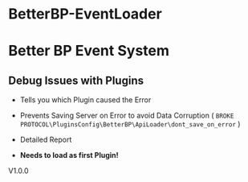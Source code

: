 # BetterBP-EventLoader

# Better BP Event System

## Debug Issues with Plugins

- Tells you which Plugin caused the Error
- Prevents Saving Server on Error to avoid Data Corruption ( `BROKE PROTOCOL\PluginsConfig\BetterBP\ApiLoader\dont_save_on_error` )
- Detailed Report

- **Needs to load as first Plugin!**

V1.0.0
